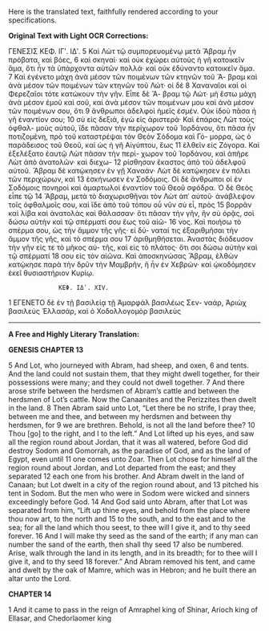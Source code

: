 Here is the translated text, faithfully rendered according to your specifications.

**Original Text with Light OCR Corrections:**

ΓΕΝΕΣΙΣ ΚΕΦ. ΙΓʹ. ΙΔʹ.
5 Καὶ Λὼτ τῷ συμπορευομένῳ μετὰ Ἄβραμ ἦν πρόβατα, καὶ βόες,
6 καὶ σκηναί· καὶ οὐκ ἐχώρει αὐτοὺς ἡ γῆ κατοικεῖν ἅμα, ὅτι ἦν
   τὰ ὑπάρχοντα αὐτῶν πολλά· καὶ οὐκ ἐδύναντο κατοικεῖν ἅμα.
7 Καὶ ἐγένετο μάχη ἀνὰ μέσον τῶν ποιμένων τῶν κτηνῶν τοῦ Ἄ-
   βραμ καὶ ἀνὰ μέσον τῶν ποιμένων τῶν κτηνῶν τοῦ Λώτ· οἱ δὲ
8 Χαναναῖοι καὶ οἱ Φερεζαῖοι τότε κατώκουν τὴν γῆν. Εἶπε δὲ Ἄ-
   βραμ τῷ Λώτ· μὴ ἔστω μάχη ἀνὰ μέσον ἐμοῦ καὶ σοῦ, καὶ ἀνὰ
   μέσον τῶν ποιμένων μου καὶ ἀνὰ μέσον τῶν ποιμένων σου, ὅτι
9 ἄνθρωποι ἀδελφοὶ ἡμεῖς ἐσμέν. Οὐκ ἰδοὺ πᾶσα ἡ γῆ ἐναντίον σου;
10 σὺ εἰς δεξιά, ἐγὼ εἰς ἀριστερά· Καὶ ἐπάρας Λὼτ τοὺς ὀφθαλ-
   μοὺς αὐτοῦ, ἴδε πᾶσαν τὴν περίχωρον τοῦ Ἰορδάνου, ὅτι πᾶσα
   ἦν ποτιζομένη, πρὸ τοῦ καταστρέψαι τὸν Θεὸν Σόδομα καὶ Γό-
   μορρα, ὡς ὁ παράδεισος τοῦ Θεοῦ, καὶ ὡς ἡ γῆ Αἰγύπτου, ἕως
11 ἐλθεῖν εἰς Ζόγορα. Καὶ ἐξελέξατο ἑαυτῷ Λὼτ πᾶσαν τὴν περί-
   χωρον τοῦ Ἰορδάνου, καὶ ἀπῆρε Λὼτ ἀπὸ ἀνατολῶν· καὶ διεχω-
12 ρίσθησαν ἕκαστος ἀπὸ τοῦ ἀδελφοῦ αὐτοῦ. Ἄβραμ δὲ κατῴκησεν
   ἐν γῇ Χαναάν· Λὼτ δὲ κατῴκησεν ἐν πόλει τῶν περιχώρων, καὶ
13 ἐσκήνωσεν ἐν Σοδόμοις. Οἱ δὲ ἄνθρωποι οἱ ἐν Σοδόμοις πονηροὶ
   καὶ ἁμαρτωλοὶ ἐναντίον τοῦ Θεοῦ σφόδρα. Ὁ δὲ Θεὸς εἶπε τῷ
14 Ἄβραμ, μετὰ τὸ διαχωρισθῆναι τὸν Λὼτ ἀπ᾿ αὐτοῦ· ἀνάβλεψον
   τοῖς ὀφθαλμοῖς σου, καὶ ἴδε ἀπὸ τοῦ τόπου οὗ νῦν σὺ εἶ, πρὸς
15 βορρᾶν καὶ λίβα καὶ ἀνατολὰς καὶ θάλασσαν· ὅτι πᾶσαν τὴν γῆν,
   ἣν σὺ ὁρᾷς, σοὶ δώσω αὐτὴν καὶ τῷ σπέρματί σου ἕως τοῦ αἰῶ-
16 νος. Καὶ ποιήσω τὸ σπέρμα σου, ὡς τὴν ἄμμον τῆς γῆς· εἰ δύ-
   ναταί τις ἐξαριθμῆσαι τὴν ἄμμον τῆς γῆς, καὶ τὸ σπέρμα σου
17 ἀριθμηθήσεται. Ἀναστὰς διόδευσον τὴν γῆν εἰς τε τὸ μῆκος αὐ-
   τῆς, καὶ εἰς τὸ πλάτος· ὅτι σοι δώσω αὐτὴν καὶ τῷ σπέρματί
18 σου εἰς τὸν αἰῶνα. Καὶ ἀποσκηνώσας Ἄβραμ, ἐλθὼν κατῴκησε
   παρὰ τὴν δρῦν τὴν Μαμβρῆν, ἣ ἦν ἐν Χεβρών· καὶ ᾠκοδόμησεν
   ἐκεῖ θυσιαστήριον Κυρίῳ.

                  ΚΕΦ. ΙΔʹ. XIV.
1 ΕΓΕΝΕΤΟ δὲ ἐν τῇ βασιλείᾳ τῇ Ἀμαρφὰλ βασιλέως Σεν-
   ναάρ, Ἀριὼχ βασιλεὺς Ἑλλασάρ, καὶ ὁ Χοδολλογομὸρ βασιλεὺς

---

**A Free and Highly Literary Translation:**

**GENESIS CHAPTER 13**

5 And Lot, who journeyed with Abram, had sheep, and oxen,
6 and tents. And the land could not sustain them, that they might dwell together, for their possessions were many; and they could not dwell together.
7 And there arose strife between the herdsmen of Abram’s cattle and between the herdsmen of Lot’s cattle. Now the Canaanites and the Perizzites then dwelt in the land.
8 Then Abram said unto Lot, “Let there be no strife, I pray thee, between me and thee, and between my herdsmen and between thy herdsmen, for
9 we are brethren. Behold, is not all the land before thee?
10 Thou [go] to the right, and I to the left.” And Lot lifted up his eyes, and saw all the region round about Jordan, that it was all watered, before God did destroy Sodom and Gomorrah, as the paradise of God, and as the land of Egypt, even until
11 one comes unto Zoar. Then Lot chose for himself all the region round about Jordan, and Lot departed from the east; and they separated
12 each one from his brother. And Abram dwelt in the land of Canaan; but Lot dwelt in a city of the region round about, and
13 pitched his tent in Sodom. But the men who were in Sodom were wicked and sinners exceedingly before God.
14 And God said unto Abram, after that Lot was separated from him, “Lift up thine eyes, and behold from the place where thou now art, to the north and
15 to the south, and to the east and to the sea; for all the land which thou seest, to thee will I give it, and to thy seed forever.
16 And I will make thy seed as the sand of the earth; if any man can number the sand of the earth, then shall thy seed
17 also be numbered. Arise, walk through the land in its length, and in its breadth; for to thee will I give it, and to thy seed
18 forever.” And Abram removed his tent, and came and dwelt by the oak of Mamre, which was in Hebron; and he built there an altar unto the Lord.

**CHAPTER 14**

1 And it came to pass in the reign of Amraphel king of Shinar, Arioch king of Ellasar, and Chedorlaomer king